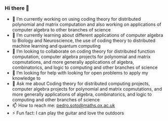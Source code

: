 ### Hi there 👋


<!-- **PedroJuanSoto/PedroJuanSoto** is a ✨ _special_ ✨ repository because its `README.md` (this file) appears on your GitHub profile.

Here are some ideas to get you started: -->

- 🔭 I’m currently working on using coding theory for distributed polynomial and matrix computation and also working on applications of computer algebra to other branches of science
- 🌱 I’m currently learning about different applications of computer algebra to Biology and Neuroscience, the use of coding theory to distributed machine learning and quantum computing
- 👯 I’m looking to collaborate on coding theory for distributed function computation, computer algebra projects for polynomial and matrix copmutations, and more generally applications of algebra, combinatorics, and logic to computing and other branches of science
- 🤔 I’m looking for help with looking for open problems to apply my knowledge to 
- 💬 Ask me about Coding theory for distributed computing projects, computer algebra projects for polynomial and matrix copmutations, and more generally applications of algebra, combinatorics, and logic to computing and other branches of science
- 📫 How to reach me: pedro.soto@maths.ox.ac.uk
- ⚡ Fun fact: I can play the guitar and love the outdoors 

